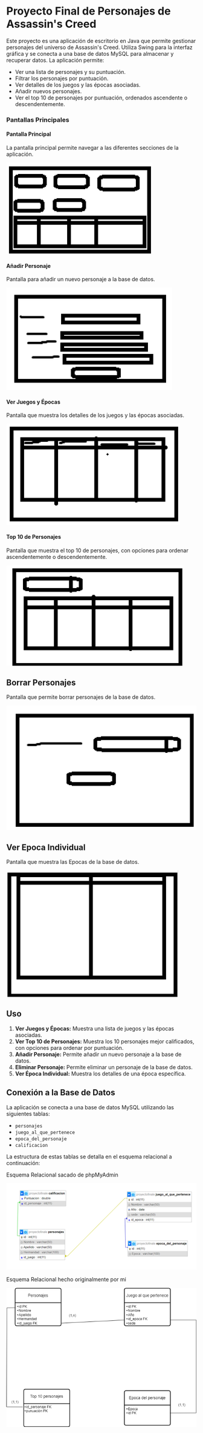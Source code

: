 # Proyecto Final de Personajes de Assassin's Creed

Este proyecto es una aplicación de escritorio en Java que permite gestionar personajes del universo de Assassin's Creed. Utiliza Swing para la interfaz gráfica y se conecta a una base de datos MySQL para almacenar y recuperar datos. La aplicación permite:

- Ver una lista de personajes y su puntuación.
- Filtrar los personajes por puntuación.
- Ver detalles de los juegos y las épocas asociadas.
- Añadir nuevos personajes.
- Ver el top 10 de personajes por puntuación, ordenados ascendente o descendentemente.

### Pantallas Principales

#### Pantalla Principal

La pantalla principal permite navegar a las diferentes secciones de la aplicación.

![Pantalla Principal](img/Principal.png)

#### Añadir Personaje

Pantalla para añadir un nuevo personaje a la base de datos.

![Añadir Personaje](img/AddCharacter.png)

#### Ver Juegos y Épocas

Pantalla que muestra los detalles de los juegos y las épocas asociadas.

![Ver Juegos y Épocas](img/GameDetails.png)

#### Top 10 de Personajes

Pantalla que muestra el top 10 de personajes, con opciones para ordenar ascendentemente o descendentemente.

![Top 10 de Personajes](img/Top10List.png)

## Borrar Personajes

Pantalla que permite borrar personajes de la base de datos.

![Borrar Personajes](img/DeleteCharacter.png)

## Ver Epoca Individual

Pantalla que muestra las Epocas de la base de datos.

![Borrar Personajes](img/Epoca.png)

## Uso

1. **Ver Juegos y Épocas:** Muestra una lista de juegos y las épocas asociadas.
2. **Ver Top 10 de Personajes:** Muestra los 10 personajes mejor calificados, con opciones para ordenar por puntuación.
3. **Añadir Personaje:** Permite añadir un nuevo personaje a la base de datos.
4. **Eliminar Personaje:** Permite eliminar un personaje de la base de datos.
5. **Ver Época Individual:** Muestra los detalles de una época específica.


## Conexión a la Base de Datos

La aplicación se conecta a una base de datos MySQL utilizando las siguientes tablas:

- `personajes`
- `juego_al_que_pertenece`
- `epoca_del_personaje`
- `calificacion`

La estructura de estas tablas se detalla en el esquema relacional a continuación:

Esquema Relacional sacado de phpMyAdmin

![Esquema Relacional](img/RelacionalPRo.png)

Esquema Relacional hecho originalmente por mi

![Esquema Relacional](img/AC.drawio.png)
